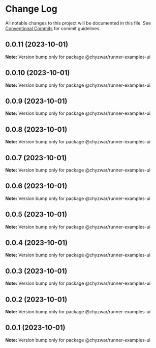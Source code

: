 # Change Log

All notable changes to this project will be documented in this file.
See [Conventional Commits](https://conventionalcommits.org) for commit guidelines.

## 0.0.11 (2023-10-01)

**Note:** Version bump only for package @chyzwar/runner-examples-ui





## 0.0.10 (2023-10-01)

**Note:** Version bump only for package @chyzwar/runner-examples-ui





## 0.0.9 (2023-10-01)

**Note:** Version bump only for package @chyzwar/runner-examples-ui





## 0.0.8 (2023-10-01)

**Note:** Version bump only for package @chyzwar/runner-examples-ui





## 0.0.7 (2023-10-01)

**Note:** Version bump only for package @chyzwar/runner-examples-ui





## 0.0.6 (2023-10-01)

**Note:** Version bump only for package @chyzwar/runner-examples-ui





## 0.0.5 (2023-10-01)

**Note:** Version bump only for package @chyzwar/runner-examples-ui





## 0.0.4 (2023-10-01)

**Note:** Version bump only for package @chyzwar/runner-examples-ui





## 0.0.3 (2023-10-01)

**Note:** Version bump only for package @chyzwar/runner-examples-ui





## 0.0.2 (2023-10-01)

**Note:** Version bump only for package @chyzwar/runner-examples-ui





## 0.0.1 (2023-10-01)

**Note:** Version bump only for package @chyzwar/runner-examples-ui
